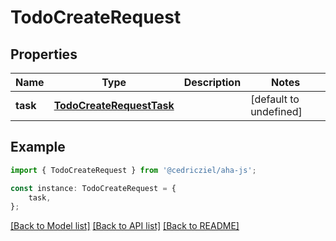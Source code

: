 # TodoCreateRequest


## Properties

Name | Type | Description | Notes
------------ | ------------- | ------------- | -------------
**task** | [**TodoCreateRequestTask**](TodoCreateRequestTask.md) |  | [default to undefined]

## Example

```typescript
import { TodoCreateRequest } from '@cedricziel/aha-js';

const instance: TodoCreateRequest = {
    task,
};
```

[[Back to Model list]](../README.md#documentation-for-models) [[Back to API list]](../README.md#documentation-for-api-endpoints) [[Back to README]](../README.md)
